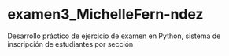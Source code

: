 # examen3_MichelleFern-ndez
Desarrollo práctico de ejercicio de examen en Python, sistema de inscripción de estudiantes por sección
